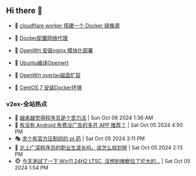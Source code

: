 ## Hi there 👋

<!--
**dkyg666/dkyg666** is a ✨ _special_ ✨ repository because its `README.md` (this file) appears on your GitHub profile.

Here are some ideas to get you started:

- 🔭 I’m currently working on ...
- 🌱 I’m currently learning ...
- 👯 I’m looking to collaborate on ...
- 🤔 I’m looking for help with ...
- 💬 Ask me about ...
- 📫 How to reach me: ...
- 😄 Pronouns: ...
- ⚡ Fun fact: ...
-->

<!-- BLOG-POST-LIST:START -->
- 🦩 [cloudflare worker 搭建一个 Docker 镜像源](http://blog.1996099.xyz/archives/cloudflare-worker-da-jian-yi-ge-docker-jing-xiang-zhan) 

- 🚦 [Docker配置网络代理](http://blog.1996099.xyz/archives/dockerpei-zhi-wang-luo-dai-li) 

- 🫶 [OpenWrt 安装nginx 模块化部署](http://blog.1996099.xyz/archives/openwrt-an-zhuang-nginx-mo-kuai-hua-bu-shu) 

- 🦄 [Ubuntu编译Openwrt](http://blog.1996099.xyz/archives/ubuntuzi-bian-yi-openwrt) 

- 🐻 [OpenWrt overlay磁盘扩容](http://blog.1996099.xyz/archives/openwrt-overlay) 

- 🤖 [CentOS 7 安装Docker环境](http://blog.1996099.xyz/archives/centos-docker) 
<!-- BLOG-POST-LIST:END -->

### v2ex-全站热点
<!-- v2ex:START -->
- 🥸 [越来越觉得程序员是个苦力活](https://www.v2ex.com/t/1077840#reply1) | Sun Oct 06 2024 1:36 AM
- 🤗 [有没有 Android 免费没广告的多开 APP 推荐？](https://www.v2ex.com/t/1077824#reply2) | Sat Oct 05 2024 4:50 PM
- 🎭 [求个有官方压制组的 pt 药](https://www.v2ex.com/t/1077816#reply4) | Sat Oct 05 2024 3:11 PM
- 🥷 [北上广深程序员的职业生涯长吗，该怎么规划呀](https://www.v2ex.com/t/1077811#reply3) | Sat Oct 05 2024 2:13 PM
- 🐵 [今天測試了一下 Win11 24H2 LTSC, 沒想到微軟拉了坨大的...](https://www.v2ex.com/t/1077807#reply8) | Sat Oct 05 2024 1:54 PM<!-- v2ex:END -->

